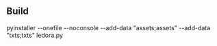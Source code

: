 

## Build

pyinstaller --onefile --noconsole --add-data "assets;assets" --add-data "txts;txts" ledora.py